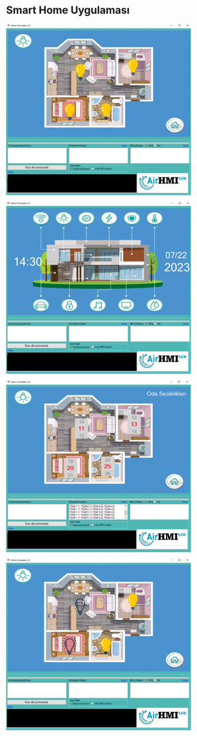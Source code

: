 # Smart Home Uygulaması



![Açıklama Metni](3.png)

![Açıklama Metni](2.png)

![Açıklama Metni](1.png)

![Açıklama Metni](4.png)

